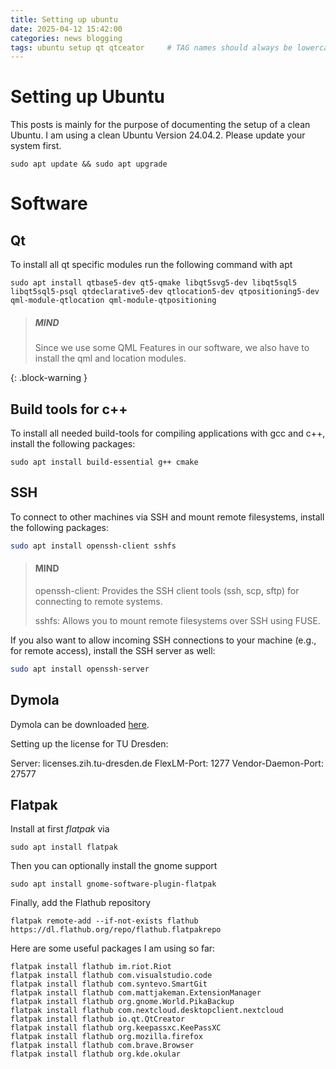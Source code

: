 ```yaml
---
title: Setting up ubuntu   
date: 2025-04-12 15:42:00 
categories: news blogging 
tags: ubuntu setup qt qtceator     # TAG names should always be lowercase
---
```


# Setting up Ubuntu

This posts is mainly for the purpose of documenting the setup of a clean Ubuntu. I am using a clean Ubuntu Version 24.04.2. Please update your system first.

```shell
sudo apt update && sudo apt upgrade
```

# Software 

## Qt

To install all qt specific modules run the following command with apt

```shell
sudo apt install qtbase5-dev qt5-qmake libqt5svg5-dev libqt5sql5 libqt5sql5-psql qtdeclarative5-dev qtlocation5-dev qtpositioning5-dev qml-module-qtlocation qml-module-qtpositioning
``` 

> ##### MIND
>
> Since we use some QML Features in our software, we also have to install the qml and location modules. 
> 
{: .block-warning }

## Build tools for c++

To install all needed build-tools for compiling applications with gcc and c++, install the following packages:

```shell
sudo apt install build-essential g++ cmake
```

## SSH

To connect to other machines via SSH and mount remote filesystems, install the following packages:

```bash
sudo apt install openssh-client sshfs
```

> #### MIND
>
>   openssh-client: Provides the SSH client tools (ssh, scp, sftp) for connecting to remote systems.
>
>   sshfs: Allows you to mount remote filesystems over SSH using FUSE.
>

If you also want to allow incoming SSH connections to your machine (e.g., for remote access), install the SSH server as well:

```bash
sudo apt install openssh-server
```

## Dymola

Dymola can be downloaded [here](https://www.ltx.de/download/Dymola/Dymola2025x.html).

Setting up the license for TU Dresden:

Server: licenses.zih.tu-dresden.de
FlexLM-Port: 1277
Vendor-Daemon-Port: 27577


## Flatpak

Install at first _flatpak_ via 

```shell
sudo apt install flatpak
``` 

Then you can optionally install the gnome support

```shell
sudo apt install gnome-software-plugin-flatpak
``` 

Finally, add the Flathub repository

```shell
flatpak remote-add --if-not-exists flathub https://dl.flathub.org/repo/flathub.flatpakrepo
```

Here are some useful packages I am using so far:

```shell
flatpak install flathub im.riot.Riot
flatpak install flathub com.visualstudio.code
flatpak install flathub com.syntevo.SmartGit
flatpak install flathub com.mattjakeman.ExtensionManager
flatpak install flathub org.gnome.World.PikaBackup
flatpak install flathub com.nextcloud.desktopclient.nextcloud
flatpak install flathub io.qt.QtCreator
flatpak install flathub org.keepassxc.KeePassXC
flatpak install flathub org.mozilla.firefox
flatpak install flathub com.brave.Browser
flatpak install flathub org.kde.okular
```
